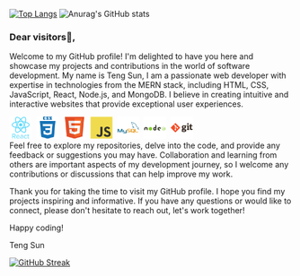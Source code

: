 [![Top Langs](https://github-readme-stats.vercel.app/api/top-langs/?username=Mrtengsun&layout=compact&theme=vision-friendly-dark)](https://github.com/anuraghazra/github-readme-stats)
![Anurag's GitHub stats](https://github-readme-stats.vercel.app/api?username=Mrtengsun&show_icons=true&theme=radical)

### Dear visitors👋,
Welcome to my GitHub profile! I'm delighted to have you here and showcase my projects and contributions in the world of software development.
My name is Teng Sun, I am a passionate web developer with expertise in technologies from the MERN stack, including HTML, CSS, JavaScript, React, Node.js, and MongoDB. I believe in creating intuitive and interactive websites that provide exceptional user experiences. 
<div>
  <img src="https://github.com/devicons/devicon/blob/master/icons/react/react-original-wordmark.svg" title="React" alt="React" width="40" height="40"/>&nbsp;
  <img src="https://github.com/devicons/devicon/blob/master/icons/css3/css3-plain-wordmark.svg"  title="CSS3" alt="CSS" width="40" height="40"/>&nbsp;
  <img src="https://github.com/devicons/devicon/blob/master/icons/html5/html5-original.svg" title="HTML5" alt="HTML" width="40" height="40"/>&nbsp;
  <img src="https://github.com/devicons/devicon/blob/master/icons/javascript/javascript-original.svg" title="JavaScript" alt="JavaScript" width="40" height="40"/>&nbsp;
  <img src="https://github.com/devicons/devicon/blob/master/icons/mysql/mysql-original-wordmark.svg" title="MySQL"  alt="MySQL" width="40" height="40"/>&nbsp;
  <img src="https://github.com/devicons/devicon/blob/master/icons/nodejs/nodejs-original-wordmark.svg" title="NodeJS" alt="NodeJS" width="40" height="40"/>&nbsp;
  <img src="https://github.com/devicons/devicon/blob/master/icons/git/git-original-wordmark.svg" title="Git" **alt="Git" width="40" height="40"/>
</div>
Feel free to explore my repositories, delve into the code, and provide any feedback or suggestions you may have. Collaboration and learning from others are important aspects of my development journey, so I welcome any contributions or discussions that can help improve my work.

Thank you for taking the time to visit my GitHub profile. I hope you find my projects inspiring and informative. If you have any questions or would like to connect, please don't hesitate to reach out, let's work together!

Happy coding!

Teng Sun

[![GitHub Streak](http://github-readme-streak-stats.herokuapp.com?user=Mrtengsun&theme=dark&background=000000)](https://git.io/streak-stats)


